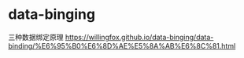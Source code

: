 # data-binging
三种数据绑定原理
https://willingfox.github.io/data-binging/data-binding/%E6%95%B0%E6%8D%AE%E5%8A%AB%E6%8C%81.html

